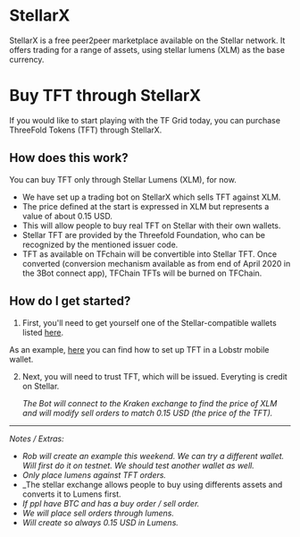 <!--- original content https://github.com/threefoldfoundation/info_threefold/blob/development/src/docs/token/how_to_buy/stellarx.md --->

# StellarX

StellarX is a free peer2peer marketplace available on the Stellar network. It offers trading for a range of assets, using stellar lumens (XLM) as the base currency. 

# Buy TFT through StellarX

If you would like to start playing with the TF Grid today, you can purchase ThreeFold Tokens (TFT) through StellarX. 

## How does this work?
You can buy TFT only through Stellar Lumens (XLM), for now.

- We have set up a trading bot on StellarX which sells TFT against XLM.
- The price defined at the start is expressed in XLM but represents a value of about 0.15 USD. 
- This will allow people to buy real TFT on Stellar with their own wallets.
- Stellar TFT are provided by the Threefold Foundation, who can be recognized by the mentioned issuer code. 
- TFT as available on TFchain will be convertible into Stellar TFT. Once converted (conversion mechanism available as from end of April 2020 in the 3Bot connect app), TFChain TFTs will be burned on TFChain. 

## How do I get started?
1. First, you'll need to get yourself one of the Stellar-compatible wallets listed [here](https://www.stellar.org/lumens/wallets).

As an example, [here](tftlobstr.md) you can find how to set up TFT in a Lobstr mobile wallet. 

2. Next, you will need to trust TFT, which will be issued. Everyting is credit on Stellar.

    _The Bot will connect to the Kraken exchange to find the price of XLM and will modify sell orders to match 0.15 USD (the price of the TFT)._

-----

_Notes / Extras:_

- _Rob will create an example this weekend. We can try a different wallet. Will first do it on testnet. We should test another wallet as well._
- _Only place lumens against TFT orders._
- _The stellar exchange allows people to buy using differents assets and converts it to Lumens first. 
- _If ppl have BTC and has a buy order / sell order._
- _We will place sell orders through lumens._
- _Will create so always 0.15 USD in Lumens._